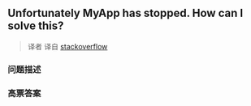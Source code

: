 ## Unfortunately MyApp has stopped. How can I solve this?

> 译者 译自 [stackoverflow](http://stackoverflow.com/questions/23353173/unfortunately-myapp-has-stopped-how-can-i-solve-this) 

### 问题描述 

### 高票答案 

